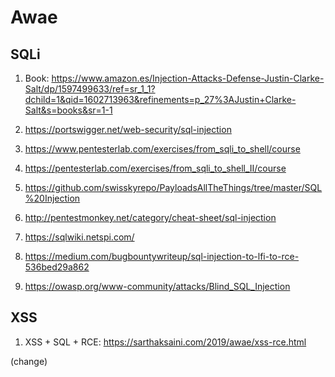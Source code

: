 # Awae

## SQLi
1. Book: https://www.amazon.es/Injection-Attacks-Defense-Justin-Clarke-Salt/dp/1597499633/ref=sr_1_1?dchild=1&qid=1602713963&refinements=p_27%3AJustin+Clarke-Salt&s=books&sr=1-1

2. https://portswigger.net/web-security/sql-injection

3. https://www.pentesterlab.com/exercises/from_sqli_to_shell/course

4.  https://pentesterlab.com/exercises/from_sqli_to_shell_II/course

5. https://github.com/swisskyrepo/PayloadsAllTheThings/tree/master/SQL%20Injection

6. http://pentestmonkey.net/category/cheat-sheet/sql-injection

7. https://sqlwiki.netspi.com/

8. https://medium.com/bugbountywriteup/sql-injection-to-lfi-to-rce-536bed29a862

9.  https://owasp.org/www-community/attacks/Blind_SQL_Injection

## XSS

1.  XSS + SQL + RCE: https://sarthaksaini.com/2019/awae/xss-rce.html 

(change)
